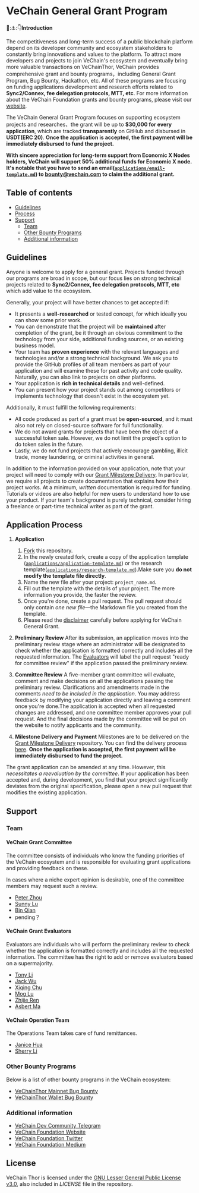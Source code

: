 # VeChain General Grant Program <!-- omit in toc -->

:loudspeaker:::anchor:::point_down:**Introduction**

The competitiveness and long-term success of a public blockchain platform depend on its developer community and ecosystem stakeholders to constantly bring innovations and values to the platform. To attract more developers and projects to join VeChain's ecosystem and eventually bring more valuable transactions on VeChainThor, VeChain provides comprehensive grant and bounty programs，including General Grant Program, Bug Bounty, Hackathon, etc. All of these programs are focusing on funding applications development and research efforts related to **Sync2/Connex, fee delegation protocols, MTT, etc**. For more information about the VeChain Foundation grants and bounty programs, please visit our [website](https://vechain.org/).

The VeChain General Grant Program focuses on supporting ecosystem projects and researches，the grant will be up to **$30,000 for every application**, which are tracked **transparently** on GitHub and disbursed in **USDT(ERC 20)**. **Once the application is accepted, the first payment will be immediately disbursed to fund the project.**

**With sincere appreciation for long-term support from Economic X Nodes holders, VeChain will support 50% additional funds for Economic X node. It's notable that you have to send an email([`applications/email-template.md`](applications/email-template.md)) to bounty@vechain.com to claim the additional grant.**

## Table of contents

- [Guidelines](#guidelines)
- [Process](#process)
- [Support](#support)
  - [Team](#team)
  - [Other Bounty Programs](#other-bounty-programs)
  - [Additional information](#additional-information)


## Guidelines

Anyone is welcome to apply for a general grant. Projects funded through our programs are broad in scope, but our focus lies on strong technical projects related to **Sync2/Connex, fee delegation protocols, MTT, etc** which add value to the ecosystem.

Generally, your project will have better chances to get accepted if:

- It presents a **well-researched** or tested concept, for which ideally you can show some prior work.
- You can demonstrate that the project will be **maintained** after completion of the grant, be it through an obvious commitment to the technology from your side, additional funding sources, or an existing business model.
- Your team has **proven experience** with the relevant languages and technologies and/or a strong technical background. We ask you to provide the GitHub profiles of all team members as part of your application and will examine these for past activity and code quality. Naturally, you can also link to projects on other platforms.
- Your application is **rich in technical details** and well-defined.
- You can present how your project stands out among competitors or implements technology that doesn't exist in the ecosystem yet.

Additionally, it must fulfill the following requirements:

- All code produced as part of a grant must be **open-sourced**, and it must also not rely on closed-source software for full functionality. 
- We do not award grants for projects that have been the object of a successful token sale. However, we do not limit the project's option to do token sales in the future.
- Lastly, we do not fund projects that actively encourage gambling, illicit trade, money laundering, or criminal activities in general.

In addition to the information provided on your application, note that your project will need to comply with our [Grant Milestone Delivery](/milestone-delivery/README.md). In particular, we require all projects to create documentation that explains how their project works. At a minimum, _written_ documentation is required for funding. Tutorials or videos are also helpful for new users to understand how to use your product. If your team's background is purely technical, consider hiring a freelance or part-time technical writer as part of the grant.


## Application Process

1. **Application**
   1. [Fork](https://github.com/vechain/Grants-Program/) this repository.
   2. In the newly created fork, create a copy of the application template ([`applications/application-template.md`](applications/application-template.md)) or the research template([`applications/research-template.md`](applications/research-template.md)).Make sure you **do not modify the template file directly**.
   3. Name the new file after your project: `project_name.md`.
   4. Fill out the template with the details of your project. The more information you provide, the faster the review.
   5. Once you're done, create a pull request. The pull request should only contain _one new file_—the Markdown file you created from the template.
   6. Please read the [disclaimer](disclaimer.md) carefully before applying for VeChain General Grant.
2. **Preliminary Review**
   After its submission, an application moves into the preliminary review stage where an administrator will be designated to check whether the application is formatted correctly and includes all the requested information. The [Evaluators](#vechain-grant-evaluators) will label the pull request "ready for committee review" if the application passed the preliminary review.
   
3. **Committee Review**
  A five-member grant committee will evaluate, comment and make decisions on all the applications passing the preliminary review. Clarifications and amendments made in the comments _need to be included in the application_. You may address feedback by modifying your application directly and leaving a comment once you're done.The application is accepted when all requested changes are addressed, and one committee member approves your pull request. And the final decisions made by the committee will be put on the website to notify applicants and the community. 
 
4. **Milestone Delivery and Payment**
   Milestones are to be delivered on the [Grant Milestone Delivery](milestone-delivery) repository. You can find the delivery process [here](milestone-delivery#mailbox-milestone-delivery-process). **Once the application is accepted, the first payment will be immediately disbursed to fund the project.**

The grant application can be amended at any time. However, this _necessitates a reevaluation by the committee_. If your application has been accepted and, during development, you find that your project significantly deviates from the original specification, please open a new pull request that modifies the existing application.

## Support

### Team

#### VeChain Grant Committee

The committee consists of individuals who know the funding priorities of the VeChain ecosystem and is responsible for evaluating grant applications and providing feedback on these.

In cases where a niche expert opinion is desirable, one of the committee members may request such a review.

- [Peter Zhou](https://github.com/zzGHzz)
- [Sunny Lu]()
- [Bin Qian](https://github.com/qianbin)
- pending？

#### VeChain Grant Evaluators

Evaluators are individuals who will perform the preliminary review to check whether the application is formatted correctly and includes all the requested information. The committee has the right to add or remove evaluators based on a supermajority.

- [Tony Li](https://github.com/libotony)
- [Jack Wu](https://github.com/XJWX89)
- [Xiqing Chu](https://github.com/laalaguer)
- [Mog Lu](https://github.com/mongelly)
- [Zhijie Ren](https://github.com/Zhijieren)
- [Asbert Ma](http://github.com/asbertMa/)

#### VeChain Operation Team

The Operations Team takes care of fund remittances.

- [Janice Hua](https://github.com/JaniceVVV)
- [Sherry Li](https://github.com/NecoSherry)


### Other Bounty Programs

Below is a list of other bounty programs in the VeChain ecosystem:

- [VeChainThor Mainnet Bug Bounty](https://github.com/vechain/thor)
- [VeChainThor Wallet Bug Bounty](https://vechain.typeform.com/to/c8xfxr)

### Additional information
- [VeChain Dev Community Telegram](https://t.me/VeChainDevCommunity)
- [VeChain Foundation Website](https://vechain.org)
- [VeChain Foundation Twitter](https://twitter.com/vechainofficial)
- [VeChain Foundation Medium](https://vechainofficial.medium.com/)


## License <!-- omit in toc -->

VeChain Thor is licensed under the
[GNU Lesser General Public License v3.0](https://www.gnu.org/licenses/lgpl-3.0.html), also included in *LICENSE* file in the repository.
